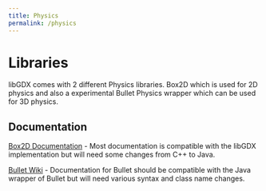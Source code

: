 ```yaml
---
title: Physics
permalink: /physics
---
```

# Libraries #

libGDX comes with 2 different Physics libraries. Box2D which is used for 2D physics and also a experimental Bullet Physics wrapper which can be used for 3D physics.

## Documentation ##

[Box2D Documentation](http://box2d.org/documentation/) - Most documentation is compatible with the libGDX implementation but will need some changes from C++ to Java.

[Bullet Wiki](http://bulletphysics.org/mediawiki-1.5.8/index.php/Main_Page) - Documentation for Bullet should be compatible with the Java wrapper of Bullet but will need various syntax and class name changes.
